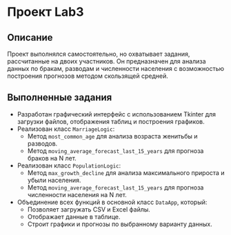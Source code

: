 # Проект Lab3

## Описание
Проект выполнялся самостоятельно, но охватывает задания, рассчитанные на двоих участников. Он предназначен для анализа данных по бракам, разводам и численности населения с возможностью построения прогнозов методом скользящей средней.

## Выполненные задания
- Разработан графический интерфейс с использованием Tkinter для загрузки файлов, отображения таблиц и построения графиков.
- Реализован класс `MarriageLogic`:
  - Метод `most_common_age` для анализа возраста женитьбы и разводов.
  - Метод `moving_average_forecast_last_15_years` для прогноза браков на N лет.
- Реализован класс `PopulationLogic`:
  - Метод `max_growth_decline` для анализа максимального прироста и убыли населения.
  - Метод `moving_average_forecast_last_15_years` для прогноза численности населения на N лет.
- Объединение всех функций в основной класс `DataApp`, который:
  - Позволяет загружать CSV и Excel файлы.
  - Отображает данные в таблице.
  - Строит графики и прогнозы по выбранному варианту данных.
